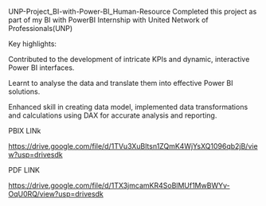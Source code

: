 UNP-Project_BI-with-Power-BI_Human-Resource
Completed this project as part of my BI with PowerBI Internship with United Network of Professionals(UNP)

Key highlights:

Contributed to the development of intricate KPIs and dynamic, interactive Power BI interfaces.

Learnt to analyse the data and translate them into effective Power BI solutions.

Enhanced skill in creating data model, implemented data transformations and calculations using DAX for accurate analysis and reporting.

PBIX LINk

https://drive.google.com/file/d/1TVu3XuBltsn1ZQmK4WjYsXQ1096qb2jB/view?usp=drivesdk

PDF LINK

https://drive.google.com/file/d/1TX3jmcamKR4SoBlMUf1MwBWYv-OqU0RQ/view?usp=drivesdk
